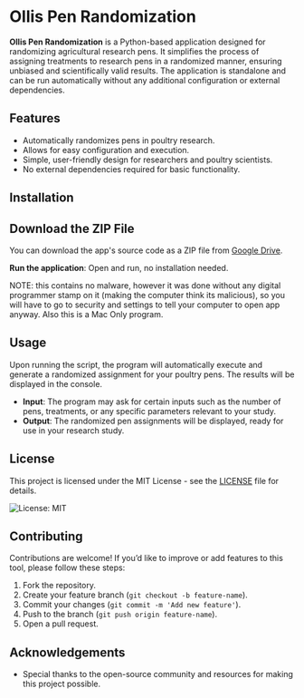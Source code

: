 # Ollis Pen Randomization

**Ollis Pen Randomization** is a Python-based application designed for randomizing agricultural research pens. It simplifies the process of assigning treatments to research pens in a randomized manner, ensuring unbiased and scientifically valid results. The application is standalone and can be run automatically without any additional configuration or external dependencies.

## Features
- Automatically randomizes pens in poultry research.
- Allows for easy configuration and execution.
- Simple, user-friendly design for researchers and poultry scientists.
- No external dependencies required for basic functionality.

## Installation
## Download the ZIP File
You can download the app's source code as a ZIP file from [Google Drive](https://drive.google.com/file/d/1GzfGj2g4D5uLPal0uPPPM7ZaqKDq_QY1/view?usp=sharing).

 **Run the application**:
Open and run, no installation needed.

NOTE: this contains no malware, however it was done without any digital programmer stamp on it (making the computer think its malicious), so you will have to go to security and settings to tell your computer to open app anyway. Also this is a Mac Only program.

## Usage

Upon running the script, the program will automatically execute and generate a randomized assignment for your poultry pens. The results will be displayed in the console.

- **Input**: The program may ask for certain inputs such as the number of pens, treatments, or any specific parameters relevant to your study.
- **Output**: The randomized pen assignments will be displayed, ready for use in your research study.

## License

This project is licensed under the MIT License - see the [LICENSE](LICENSE) file for details.

![License: MIT](https://img.shields.io/badge/License-MIT-yellow.svg)

## Contributing

Contributions are welcome! If you’d like to improve or add features to this tool, please follow these steps:

1. Fork the repository.
2. Create your feature branch (`git checkout -b feature-name`).
3. Commit your changes (`git commit -m 'Add new feature'`).
4. Push to the branch (`git push origin feature-name`).
5. Open a pull request.

## Acknowledgements
- Special thanks to the open-source community and resources for making this project possible.
